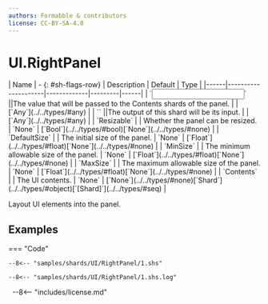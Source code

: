 ```yaml
---
authors: Formabble & contributors
license: CC-BY-SA-4.0
---
```



# UI.RightPanel

<div class="sh-parameters" markdown="1">
| Name | - {: #sh-flags-row} | Description | Default | Type |
|------|---------------------|-------------|---------|------|
| `<input>` ||The value that will be passed to the Contents shards of the panel. | | [`Any`](../../types/#any) |
| `<output>` ||The output of this shard will be its input. | | [`Any`](../../types/#any) |
| `Resizable` |  | Whether the panel can be resized. | `None` | [`Bool`](../../types/#bool)[`None`](../../types/#none) |
| `DefaultSize` |  | The initial size of the panel. | `None` | [`Float`](../../types/#float)[`None`](../../types/#none) |
| `MinSize` |  | The minimum allowable size of the panel. | `None` | [`Float`](../../types/#float)[`None`](../../types/#none) |
| `MaxSize` |  | The maximum allowable size of the panel. | `None` | [`Float`](../../types/#float)[`None`](../../types/#none) |
| `Contents` |  | The UI contents. | `None` | [`None`](../../types/#none)[`Shard`](../../types/#object)[`[Shard]`](../../types/#seq) |

</div>

Layout UI elements into the panel.

## Examples

=== "Code"

  ```x86asm linenums="1"
  --8<-- "samples/shards/UI/RightPanel/1.shs"
  ```

  ```
  --8<-- "samples/shards/UI/RightPanel/1.shs.log"
  ```
&nbsp;
--8<-- "includes/license.md"

